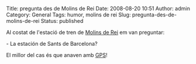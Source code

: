 Title: pregunta des de Molins de Rei
Date: 2008-08-20 10:51
Author: admin
Category: General
Tags: humor, molins de rei
Slug: pregunta-des-de-molins-de-rei
Status: published

Al costat de l'estació de tren de [Molins de Rei](http://ca.wikipedia.org/wiki/Molins_de_Rei) em van preguntar:

\- La estación de Sants de Barcelona?

El millor del cas és que anaven amb <a href="http://ca.wikipedia.org/wiki/Sistema_de_posicionament_global" target="_blank" rel="noopener">GPS</a>!
